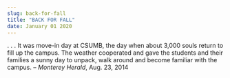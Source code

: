 ```yaml
---
slug: back-for-fall
title: "BACK FOR FALL"
date: January 01 2020
---
```


<p>. . . It was move-in day at CSUMB, the day when about 3,000 souls return to fill up the campus. The weather cooperated and gave the students and their families a sunny day to unpack, walk around and become familiar with the campus. – <em>Monterey Herald</em>, Aug. 23, 2014
</p>
